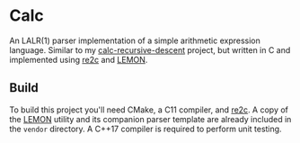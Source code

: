 # Calc

An LALR(1) parser implementation of a simple arithmetic expression language. Similar to my [calc-recursive-descent][1] project, but written in C and implemented using [re2c][2] and [LEMON][3].

## Build

To build this project you'll need CMake, a C11 compiler, and [re2c][2]. A copy of the [LEMON][3] utility and its companion parser template are already included in the `vendor` directory. A C++17 compiler is required to perform unit testing.

[1]: https://github.com/JCube001/calc-recursive-descent
[2]: http://re2c.org/
[3]: https://www.hwaci.com/sw/lemon/
